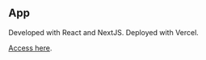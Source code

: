 ## App
Developed with React and NextJS.
Deployed with Vercel.

[Access here](https://fabric-ui-demos.vercel.app/).
